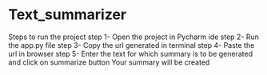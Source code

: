 # Text_summarizer

Steps to run the project
step 1- Open the project in Pycharm ide
step 2- Run the app.py file
step 3- Copy the url generated in terminal
step 4- Paste the url in browser
step 5- Enter the text for which summary is to be generated and click on summarize button
Your summary will be created
